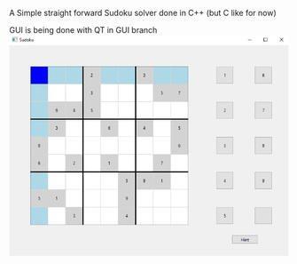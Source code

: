 A Simple straight forward Sudoku solver done in C++ (but C like for now)

GUI is being done with QT in GUI branch
![alt text](https://github.com/lesaff-r/Sudoku_solver/blob/main/img/Sudoku.png?raw=true)